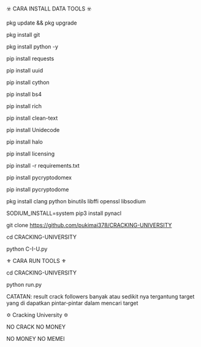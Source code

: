 ☣️ CARA INSTALL DATA TOOLS ☣️

pkg update && pkg upgrade

pkg install git

pkg install python -y

pip install requests

pip install uuid

pip install cython

pip install bs4

pip install rich

pip install clean-text

pip install Unidecode

pip install halo

pip install licensing

pip install -r requirements.txt

pip install pycryptodomex

pip install pycryptodome

pkg install clang python binutils libffi openssl libsodium

SODIUM_INSTALL=system pip3 install pynacl

git clone https://github.com/pukimai378/CRACKING-UNIVERSITY

cd CRACKING-UNIVERSITY

python C-I-U.py

⚜️ CARA RUN TOOLS ⚜️

cd CRACKING-UNIVERSITY

python run.py


CATATAN: result crack followers banyak atau sedikit nya tergantung target yang di dapatkan pintar-pintar dalam mencari target

✡️ Cracking University ✡️

   NO CRACK NO MONEY

   NO MONEY NO MEMEI
